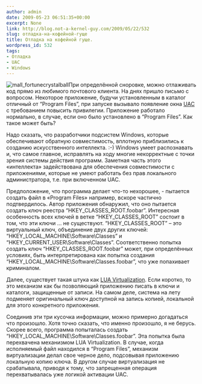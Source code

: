 ```yaml
---
author: admin
date: 2009-05-23 06:51:35+00:00
excerpt: None
link: http://blog.not-a-kernel-guy.com/2009/05/22/532
slug: отладка-на-кофейной-гуще
title: Отладка на кофейной гуще.
wordpress_id: 532
tags:
- Отладка
- UAC
- Windows
---
```


![mall_fortunecrystalball](http://blog.not-a-kernel-guy.com/wp-content/uploads/2009/05/mall_fortunecrystalball.gif)При определённой сноровке, можно отлаживать код прямо из любимого почтового клиента. На днях пришло письмо с вопросом. Некоторое приложение, будучи установленным в каталог отличный от “Program Files”, при запуске вызывало появление окна [UAC](http://en.wikipedia.org/wiki/User_Account_Control) с требованием повысить привилегии. Приложение работало нормально, в случае, если оно было установлено в “Program Files”. Как такое может быть?

Надо сказать, что разработчики подсистем Windows, которые обеспечивают обратную совместимость, вплотную приблизились к созданию искусственного интеллекта. :-) Windows умеет распознавать и, что самое главное, исправлять на ходу многие некорректные с точки зрения системы действия программ. Заметная часть этого «интеллекта» задействована для обеспечения совместимости с приложениями, которые не умеют работать без прав локального администратора, т.е. при включенном UAC.

Предположение, что программа делает что-то нехорошее, - пытается создать файл в «Program Files» например, вскоре частично подтвердилось. Автор приложения обнаружил, что оно пытается создать ключ реестра “HKEY_CLASSES_ROOT\.foobar”. Интересная особенность всех ключей в ветке “HKEY_CLASSES_ROOT” состоит в том, что эти ключи … не существуют. “HKEY_CLASSES_ROOT” – это виртуальный ключ, объединение двух других ключей: “HKEY_LOCAL_MACHINE\Software\Classes” и “HKEY_CURRENT_USER\Software\Classes”. Соответственно попытка создать ключ “HKEY_CLASSES_ROOT\.foobar” может, при определённых условиях, быть интерпретирована как попытка создания “HKEY_LOCAL_MACHINE\Software\Classes\.foobar”, что уже попахивает криминалом.

Далее, существует такая штука как [LUA Virtualization](http://blog.not-a-kernel-guy.com/2006/10/13/84). Если коротко, то это механизм как бы позволяющий приложению писать в ключи и каталоги, защищенные от записи. На самом деле, система на лету подменяет оригинальный ключ доступной на запись копией, локальной для этого конкретного приложения.

Соединив эти три кусочка информации, можно примерно догадаться что произошло. Хотя точно сказать, что именно произошло, я не берусь. Скорее всего, программа попыталась создать “HKEY_LOCAL_MACHINE\Software\Classes\.foobar”. Эта попытка была перехвачена механизмом LUA Virtualization. В случае, когда исполняемый файл находился в “Program Files”, механизм виртуализации делал свое черное дело, подсовывая приложению локальную копию ключа. В другом случае виртуализация не срабатывала, приводя к тому, что запрещенная операция перехватывалась уже логикой активации UAC.

